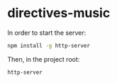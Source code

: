 # directives-music

In order to start the server:

```bash
npm install -g http-server
```

Then, in the project root:

```bash
http-server
```

